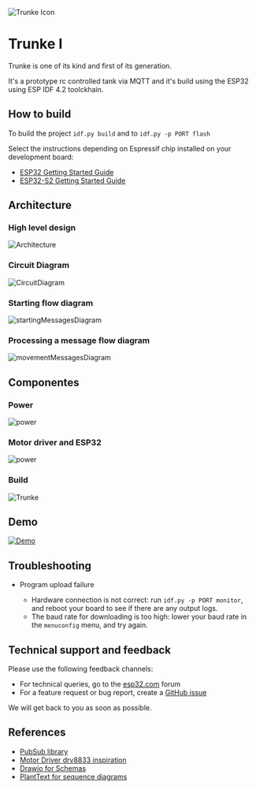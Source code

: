 ![Trunke Icon](./docs/tank_logo.png)
# Trunke I

Trunke is one of its kind and first of its generation.

It's a prototype rc controlled tank via MQTT and it's build using the ESP32 using ESP IDF 4.2 toolckhain. 

## How to build

To build the project `idf.py build` and to `idf.py -p PORT flash`  

Select the instructions depending on Espressif chip installed on your development board:

- [ESP32 Getting Started Guide](https://docs.espressif.com/projects/esp-idf/en/stable/get-started/index.html)
- [ESP32-S2 Getting Started Guide](https://docs.espressif.com/projects/esp-idf/en/latest/esp32s2/get-started/index.html)


## Architecture

### High level design
![Architecture](./docs/tank_rc.png)

### Circuit Diagram
![CircuitDiagram](./docs/CircuitDiagram.png)


### Starting flow diagram
![startingMessagesDiagram](./docs/startingMessagesDiagram.png)

### Processing a message flow diagram
![movementMessagesDiagram](./docs/movementMessagesDiagram.png)

## Componentes

### Power
![power](./docs/power.jpg)

### Motor driver and ESP32
![power](./docs/mcu.jpg)

### Build

![Trunke](./docs/image1.jpg)

## Demo

[![Demo](./docs/image2.jpg)](https://youtu.be/6UdqpzVhmrY)

## Troubleshooting

* Program upload failure

    * Hardware connection is not correct: run `idf.py -p PORT monitor`, and reboot your board to see if there are any output logs.
    * The baud rate for downloading is too high: lower your baud rate in the `menuconfig` menu, and try again.

## Technical support and feedback

Please use the following feedback channels:

* For technical queries, go to the [esp32.com](https://esp32.com/) forum
* For a feature request or bug report, create a [GitHub issue](https://github.com/espressif/esp-idf/issues)

We will get back to you as soon as possible.

## References
* [PubSub library](https://github.com/jaracil/pubsub-c)
* [Motor Driver drv8833 inspiration](https://github.com/Roger-random/ESP32Tests/tree/4dea2aafa04f983b8d4818b09d49e5d53878b2e6/FreeRTOS_Play/src)
* [Drawio for Schemas](https://www.draw.io/)
* [PlantText for sequence diagrams](https://www.planttext.com/)